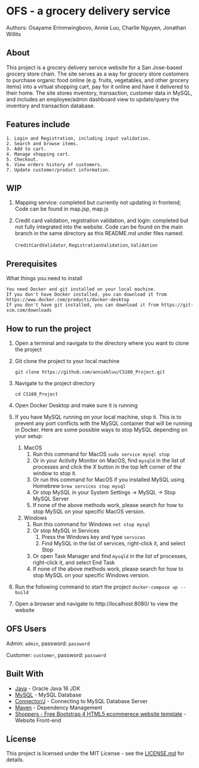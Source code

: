 # OFS - a grocery delivery service
Authors: Osayame Erinmwingbovo, Annie Luu, Charlie Nguyen, Jonathan Willits
## About

This project is a grocery delivery service website for a San Jose-based grocery store chain. The site serves as a way 
for grocery store customers to purchase organic food online (e.g. fruits, vegetables, and other grocery items) into a 
virtual shopping cart, pay for it online and have it delivered to their home. The site stores inventory, transaction, 
customer data in MySQL, and includes an employee/admin dashboard view to update/query the inventory and transaction 
database.

## Features include

```
1. Login and Registration, including input validation.
2. Search and browse items.
3. Add to cart.
4. Manage shopping cart.
5. Checkout.
6. View orders history of customers.
7. Update customer/product information.
```

## WIP

1. Mapping service: completed but currently not updating in frontend; 
    Code can be found in map.jsp, map.js
2. Credit card validation, registration validation, and login: completed but not fully integrated into the website.
    Code can be found on the main branch in the same directory as this README.md under files named:

   ```CreditCardValidator```, ```RegistrationValidation```, ```Validation```

## Prerequisites

What things you need to install

```
You need Docker and git installed on your local machine.
If you don't have Docker installed, you can download it from https://www.docker.com/products/docker-desktop
If you don't have git installed, you can download it from https://git-scm.com/downloads
```

## How to run the project

1. Open a terminal and navigate to the directory where you want to clone the project
2. Git clone the project to your local machine

    ```git clone https://github.com/anniebluu/CS160_Project.git```

2. Navigate to the project directory

   ```cd CS160_Project```

3. Open Docker Desktop and make sure it is running
4. If you have MySQL running on your local machine, stop it. 
This is to prevent any port conflicts with the MySQL container that will be running in Docker.
Here are some possible ways to stop MySQL depending on your setup:

   1. MacOS
      1. Run this command for MacOS
          ```sudo service mysql stop```
      2. Or in your Activity Monitor on MacOS, find ```mysqld``` in the list of processes and click the X button in the top left corner of the window to stop it.
      3. Or run this command for MacOS if you installed MySQL using Homebrew
          ```brew services stop mysql```
      4. Or stop MySQL in your System Settings -> MySQL -> Stop MySQL Server
      5. If none of the above methods work, please search for how to stop MySQL on your specific MacOS version.
   2. Windows
      1. Run this command for Windows
            ```net stop mysql```
      2. Or stop MySQL in Services
         1. Press the Windows key and type ```services```
         2. Find MySQL in the list of services, right-click it, and select Stop
      3. Or open Task Manager and find ```mysqld``` in the list of processes, right-click it, and select End Task
      4. If none of the above methods work, please search for how to stop MySQL on your specific Windows version.
   
5. Run the following command to start the project
   ```docker-compose up --build```
6. Open a browser and navigate to http://localhost:8080/ to view the website

## OFS Users
Admin: ```admin```, password: ```password```

Customer: ```customer```, password: ```password```

## Built With

* [Java](https://www.oracle.com/java/technologies/javase-jdk16-downloads.html) - Oracle Java 16 JDK
* [MySQL](https://www.mysql.com/) - MySQL Database
* [Connector/J](https://dev.mysql.com/downloads/connector/j/) - Connecting to MySQL Database Server
* [Maven](https://maven.apache.org/) - Dependency Management
* [Shoppers - Free Bootstrap 4 HTML5 ecommerece website template](https://themewagon.com/themes/free-bootstrap-4-html5-ecommerece-website-template-shoppers/) - Website Front-end

## License

This project is licensed under the MIT License - see
the [LICENSE.md](https://github.com/truonghoangthuan/jsp-servlet-ecommerce-website/blob/master/LICENSE) for details.
